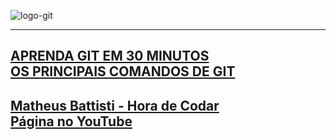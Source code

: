 ![logo-git](https://git-scm.com/images/logo@2x.png)
***
## [APRENDA GIT EM 30 MINUTOS <br> OS PRINCIPAIS COMANDOS DE GIT ](https://www.youtube.com/watch?v=Zwv9qRyVeU4&t=15s)
## [Matheus Battisti - Hora de Codar <br> Página no YouTube](https://www.youtube.com/@MatheusBattisti)
